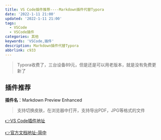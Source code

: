 ```yaml
---
title: VS Code插件推荐----Markdown插件代替Typora
date: '2022-1-11 21:00'
updated: '2022-1-11 21:00'
tags:
  - VSCode
  - VSCode插件
categories: 其他
keywords: 'VSCode,插件'
description: Markdown插件代替Typora
abbrlink: c933
---
```


> Typora收费了，三台设备89元，但是还是可以用老版本，就是没有免费更新了

## 插件推荐

**插件名**：Markdown Preview Enhanced 

> 支持切换皮肤，在浏览器中打开，支持导出PDF，JPG等格式的文件

[👉VS Code插件地址](https://marketplace.visualstudio.com/items?itemName=shd101wyy.markdown-preview-enhanced)

[👉官方文档地址-简中](https://shd101wyy.github.io/markdown-preview-enhanced/#/zh-cn/)

